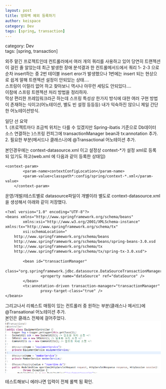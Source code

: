 ```yaml
---
layout: post
title: 방화벽 예외 등록하기
author: keispace
category: Dev
tags: [spring, transaction]
---
```



category: Dev  
tags: [spring, transaction]  

외주 맡긴 프로젝트인데 컨트롤러에서 여러 개의 쿼리를 사용하고 있어 당연히 트랜젝션이 걸린 줄 알았는데 최근 발생한 장애 분석결과 한 컨트롤메서드에서 쿼리 1- 2-3 으로 순차 insert하는 중 2번 테이블 insert eror가 발생했으나 1번에는 insert 되는 현상으로 쉽게 말해 트랜젝션 설정이 안되있는 상태….  
스프링이 이럴리 없어 하고 찾아보니 역시나 아무런 세팅도 안되있다….  
이참에  스프링 트렌젝션 처리 방법을 정리하자.   
막상 편리한 프레임워크라곤 하는데 스프링 특성상 한가지 방식에 대한 여러 구현 방법이 존재하는 식이고(어노테이션, 별도 빈 설정 등등등) 내가 익숙하진 않으니 제일 간단한 어노테이션방식.  


일단 선 요약  
    1. (프로젝트마다 조금씩 위치는 다를 수 있겠지만 Spring-ibatis 기준으로 Db데이터 소스 연결하는 )스프링 컨피그에 transactionManager bean과 tx:annotation 추가.  
    2. 필요한 부분(메서드나 클래스나)에 @Transactional 어노테이션 추가.  


본인경우에는 context-datasource.xml 이고 설정상 context-*가 설정 xml로 등록 되 있기도 하고(web.xml 에 다음과 같이 등록한 상태임)  

```
<context-param>
        <param-name>contextConfigLocation</param-name>
        <param-value>classpath*:config/spring/context-*.xml</param-value>
    </context-param>
```

운영/개발/테스트별로 datasource파일이 개별이라 별도로 context-datasource.xml을 생성해서 아래와 같이 저장했다.  
```
<?xml version="1.0" encoding="UTF-8"?>
<beans xmlns="http://www.springframework.org/schema/beans"
        xmlns:xsi="http://www.w3.org/2001/XMLSchema-instance" xmlns:tx="http://www.springframework.org/schema/tx"
        xsi:schemaLocation="
    http://www.springframework.org/schema/beans
    http://www.springframework.org/schema/beans/spring-beans-3.0.xsd
    http://www.springframework.org/schema/tx
    http://www.springframework.org/schema/tx/spring-tx-3.0.xsd">

        <bean id="transactionManager"
                class="org.springframework.jdbc.datasource.DataSourceTransactionManager">
                <property name="dataSource" ref="dataSource" />
        </bean>
        <tx:annotation-driven transaction-manager="transactionManager"
                proxy-target-class="true" />
</beans>
```

그리고나서 리퀘스트 매핑이 있는 컨트롤러 중 원하는 부분(클래스나 메서드)에 @Transational 어노테이션 추가.  
본인은 클래스 전체에 걸어주었다.  
![클래스](../images/2018-02-27-스프링_트랜젝션_어노테이션_설정/00.png)

테스트해보니 에러나면 입력이 전체 롤백 됨 확인.  
